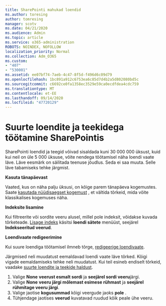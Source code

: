 ```yaml
---
title: SharePointi mahukad loendid
ms.author: toresing
author: tomresing
manager: scotv
ms.date: 04/21/2020
ms.audience: Admin
ms.topic: article
ms.service: o365-administration
ROBOTS: NOINDEX, NOFOLLOW
localization_priority: Normal
ms.collection: Adm_O365
ms.custom:
- "407"
- "530001"
ms.assetid: ee07bf74-7aeb-4c47-8f5d-f496d6c09d79
ms.openlocfilehash: 1bc891a912c6753ea6c85d7d4b2a5d802080bd5c
ms.sourcegitcommit: c6692ce0fa1358ec3529e59ca0ecdfdea4cdc759
ms.translationtype: MT
ms.contentlocale: et-EE
ms.lasthandoff: 09/14/2020
ms.locfileid: "47720129"
---
```

# <a name="work-with-large-lists-and-libraries-in-sharepoint"></a>Suurte loendite ja teekidega töötamine SharePointis

SharePointi loendid ja teegid võivad sisaldada kuni 30 000 000 üksust, kuid kui neil on üle 5 000 üksuse, võite nendega töötamisel näha loendi vaate läve. Läve eesmärk on säilitada teenuse jõudlus. Seda ei saa muuta. Selle läve tabamiseks tehke järgmist.

**Kasuta tänapäevast**

Vaated, kus on näha palju üksusi, on kõige parem tänapäeva kogemustes. Saate [kasutada nüüdisaegset kogemust](https://support.office.com/article/66dac24b-4177-4775-bf50-3d267318caa9) , et vältida tõrkeid, mida võite klassikalises kogemuses näha.

**Indeksite lisamine**

Kui filtreerite või sordite veeru alusel, millel pole indeksit, võidakse kuvada tõrketeade. [Lisage indeks](https://support.office.com/article/f3f00554-b7dc-44d1-a2ed-d477eac463b0) käsitsi **loendi sätete** menüüst, seejärel **Indekseeritud veerud**.

**Loendivaate redigeerimine**

Kui suure loendiga töötamisel ilmneb tõrge, [redigeerige loendivaate](https://support.office.com/article/15916903-e79a-423f-b4e2-02d37e1ff372).

Järgmised neli muudatust eemaldavad loendi vaate läve tõrked. Kõigi vigade eemaldamiseks tehke neli muudatust. Kui teil esineb endiselt tõrkeid, vaadake [suurte loendite ja teekide haldust](https://support.office.com/article/B8588DAE-9387-48C2-9248-C24122F07C59).

1. Valige **None** **veerust esmalt sordi** ja **seejärel sordi veeru**järgi.
2. Valige **None** **veeru järgi mõlemast esimese rühmast** ja **seejärel rühmitage veeru järgi**.
3. Valige jaotise **kogusummad** kõigi veergude jaoks **pole** .
4. Tühjendage jaotises **veerud** kuvatavad ruudud kõik peale ühe veeru.

